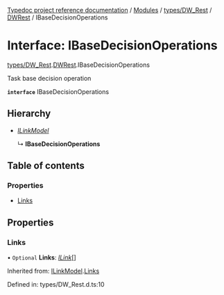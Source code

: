 [Typedoc project reference documentation](../README.md) / [Modules](../modules.md) / [types/DW_Rest](../modules/types_dw_rest.md) / [DWRest](../modules/types_dw_rest.dwrest.md) / IBaseDecisionOperations

# Interface: IBaseDecisionOperations

[types/DW_Rest](../modules/types_dw_rest.md).[DWRest](../modules/types_dw_rest.dwrest.md).IBaseDecisionOperations

Task base decision operation

**`interface`** IBaseDecisionOperations

## Hierarchy

* [*ILinkModel*](types_dw_rest.dwrest.ilinkmodel.md)

  ↳ **IBaseDecisionOperations**

## Table of contents

### Properties

- [Links](types_dw_rest.dwrest.ibasedecisionoperations.md#links)

## Properties

### Links

• `Optional` **Links**: [*ILink*](types_dw_rest.dwrest.ilink.md)[]

Inherited from: [ILinkModel](types_dw_rest.dwrest.ilinkmodel.md).[Links](types_dw_rest.dwrest.ilinkmodel.md#links)

Defined in: types/DW_Rest.d.ts:10
